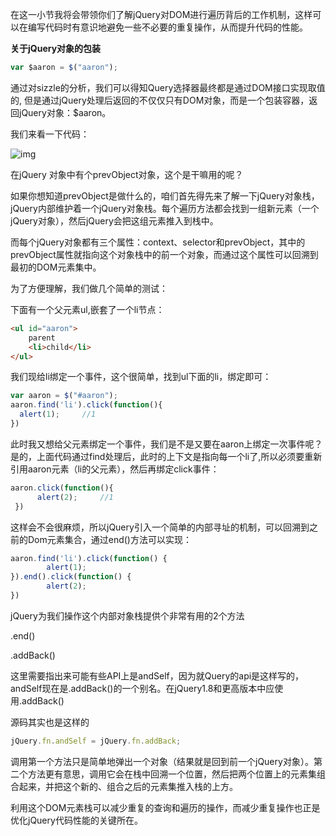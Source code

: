 ​        在这一小节我将会带领你们了解jQuery对DOM进行遍历背后的工作机制，这样可以在编写代码时有意识地避免一些不必要的重复操作，从而提升代码的性能。

**关于jQuery对象的包装**

```js
var $aaron = $("aaron");
```

通过对sizzle的分析，我们可以得知Query选择器最终都是通过DOM接口实现取值的, 但是通过jQuery处理后返回的不仅仅只有DOM对象，而是一个包装容器，返回jQuery对象：$aaron。

我们来看一下代码：

![img](http://img.mukewang.com/54090d3400019da004300314.jpg)

在jQuery 对象中有个prevObject对象，这个是干嘛用的呢？

如果你想知道prevObject是做什么的，咱们首先得先来了解一下jQuery对象栈，jQuery内部维护着一个jQuery对象栈。每个遍历方法都会找到一组新元素（一个jQuery对象），然后jQuery会把这组元素推入到栈中。

而每个jQuery对象都有三个属性：context、selector和prevObject，其中的prevObject属性就指向这个对象栈中的前一个对象，而通过这个属性可以回溯到最初的DOM元素集中。

为了方便理解，我们做几个简单的测试：

下面有一个父元素ul,嵌套了一个li节点：

```html
<ul id="aaron">
    parent
    <li>child</li>
</ul>
```

我们现给li绑定一个事件，这个很简单，找到ul下面的li，绑定即可：

```js
var aaron = $("#aaron");
aaron.find('li').click(function(){
  alert(1);     //1
})
```

此时我又想给父元素绑定一个事件，我们是不是又要在aaron上绑定一次事件呢？是的，上面代码通过find处理后，此时的上下文是指向每一个li了,所以必须要重新引用aaron元素（li的父元素），然后再绑定click事件：

```js
aaron.click(function(){
      alert(2);     //1
 })
```

这样会不会很麻烦，所以jQuery引入一个简单的内部寻址的机制，可以回溯到之前的Dom元素集合，通过end()方法可以实现：

```js
aaron.find('li').click(function() {
        alert(1);
}).end().click(function() {
        alert(2);
})
```

jQuery为我们操作这个内部对象栈提供个非常有用的2个方法

.end()

.addBack()

这里需要指出来可能有些API上是andSelf，因为就Query的api是这样写的，andSelf现在是.addBack()的一个别名。在jQuery1.8和更高版本中应使用.addBack()

源码其实也是这样的

```js
jQuery.fn.andSelf = jQuery.fn.addBack;
```

调用第一个方法只是简单地弹出一个对象（结果就是回到前一个jQuery对象）。第二个方法更有意思，调用它会在栈中回溯一个位置，然后把两个位置上的元素集组合起来，并把这个新的、组合之后的元素集推入栈的上方。

利用这个DOM元素栈可以减少重复的查询和遍历的操作，而减少重复操作也正是优化jQuery代码性能的关键所在。